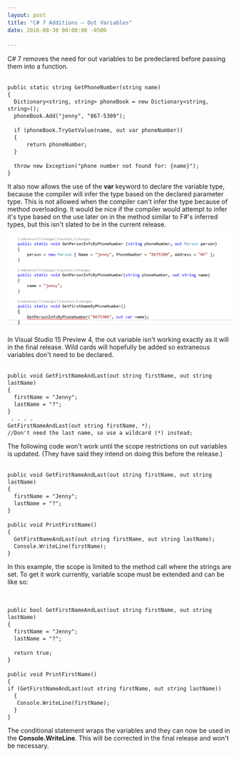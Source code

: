 ```yaml
---
layout: post
title: "C# 7 Additions – Out Variables"
date: 2016-08-30 00:00:00 -0500

---
```


C# 7 removes the need for out variables to be predeclared before passing them into a function.  


```

public static string GetPhoneNumber(string name)
{
  Dictionary<string, string> phoneBook = new Dictionary<string, string>();
  phoneBook.Add("jenny", "867-5309");
  
  if (phoneBook.TryGetValue(name, out var phoneNumber))
  {
      return phoneNumber;
  }
  
  throw new Exception("phone number not found for: {name}");
}

```


It also now allows the use of the <strong>var</strong> keyword to declare the variable type, because the compiler will infer the type based on the declared parameter type. This is not allowed when the compiler can't infer the type because of method overloading.  It would be nice if the compiler would attempt to infer it's type based on the use later on in the method similar to F#'s inferred types, but this isn't slated to be in the current release. 

<img src="https://raw.githubusercontent.com/kemiller2002/StructuredSight/master/C%23Seven/OutVariableConfused.png" alt="compiler confused because of method overloading. " />

In Visual Studio 15 Preview 4, the out variable isn't working exactly as it will in the final release.  Wild cards will hopefully be added so extraneous variables don't need to be declared. 


```

public void GetFirstNameAndLast(out string firstName, out string lastName)
{
  firstName = "Jenny";
  lastName = "?";
}
 . . . . 
GetFirstNameAndLast(out string firstName, *);
//Don't need the last name, so use a wildcard (*) instead;

```


The following code won't work until the scope restrictions on out variables is updated.  (They have said they intend on doing this before the release.)


```

public void GetFirstNameAndLast(out string firstName, out string lastName)
{
  firstName = "Jenny";
  lastName = "?";
}

public void PrintFirstName()
{
  GetFirstNameAndLast(out string firstName, out string lastName);
  Console.WriteLine(firstName);
}

```


In this example, the scope is limited to the method call where the strings are set.  To get it work currently, variable scope must be extended and can be like so: 


```


public bool GetFirstNameAndLast(out string firstName, out string lastName)
{
  firstName = "Jenny";
  lastName = "?";

  return true;
}

public void PrintFirstName()
{
if (GetFirstNameAndLast(out string firstName, out string lastName))
  {
   Console.WriteLine(firstName);
  }
}

```


The conditional statement wraps the variables and they can now be used in the <strong>Console.WriteLine</strong>.  This will be corrected in the final release and won't be necessary.

